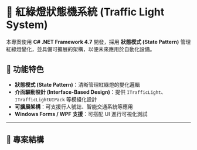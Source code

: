 # 🚦 紅綠燈狀態機系統 (Traffic Light System)

本專案使用 **C# .NET Framework 4.7** 開發，採用 **狀態模式 (State Pattern)** 管理紅綠燈變化，並具備可擴展的架構，以便未來應用於自動化設備。

## 📌 功能特色
- **狀態模式 (State Pattern)**：清晰管理紅綠燈的變化邏輯  
- **介面驅動設計 (Interface-Based Design)**：提供 `ITrafficLight`、`ITrafficLightUIPack` 等模組化設計  
- **可擴展架構**：可支援行人號誌、智能交通系統等應用  
- **Windows Forms / WPF 支援**：可搭配 UI 進行可視化測試  

---

## 📂 專案結構
